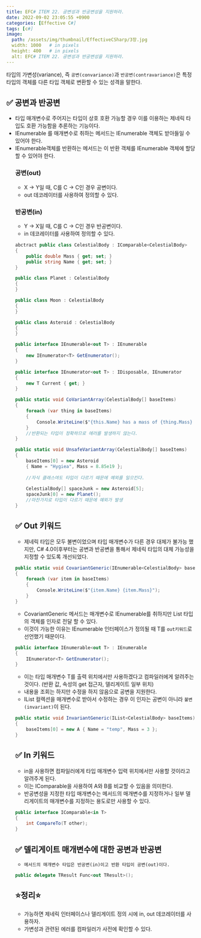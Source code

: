 ```yaml
---
title: EFC# ITEM 22. 공변성과 반공변성을 지원하라.
date: 2022-09-02 23:05:55 +0900
categories: [Effective C#]
tags: [c#]
image:
  path: /assets/img/thumbnail/EffectiveCSharp/3장.jpg
  width: 1000   # in pixels
  height: 400   # in pixels
  alt: EFC# ITEM 22. 공변성과 반공변성을 지원하라.
---
```


타입의 가변성(variance), 즉 `공변(convariance)`과 `반공변(contravariance)`은 특정 타입의 객체를 다른 타입 객체로 변환할 수 있는 성격을 말한다. 

## ✅ 공변과 반공변
 - 타입 매개변수로 주어지는 타입이 상호 호환 가능할 경우 이를 이용하는 제네릭 타입도 호환 가능함을 추론하는 기능이다.
 - IEnumerable<Object> 를 매개변수로 취하는 메서드는 IEnumerable<MyType> 객체도 받아들일 수 있어야 한다.
 - IEnumerable<MyType>객체를 반환하는 메서드는 이 반환 객체를 IEnumerable<Object> 객체에 할당할 수 있어야 한다.

### 공변(out)
 - X -> Y일 때, C<T>를 C<X> -> C<Y>인 경우 공변이다.
 - out 데코레이터를 사용하여 정의할 수 있다.

### 반공변(in)
 - Y -> X일 때, C<T>를 C<X> -> C<Y>인 경우 반공변이다.
 - in 데코레이터를 사용하여 정의할 수 있다.

```csharp
abctract public class CelestialBody : IComparable<CelestialBody>
{
	public double Mass { get; set; }
	public string Name { get; set; }
}

public class Planet : CelestialBody
{
}

public class Moon : CelestialBody
{
}

public class Asteroid : CelestialBody
{
}
```

```csharp
public interface IEnumerable<out T> : IEnumerable
{
	new IEnumerator<T> GetEnumerator();
}

public interface IEnumerator<out T> : IDisposable, IEnumerator
{
	new T Current { get; }
}
```

```csharp
public static void CoVariantArray(CelestialBody[] baseItems)
{
    foreach (var thing in baseItems)
    {
    	Console.WriteLine($"{this.Name} has a mass of {thing.Mass} Kg");
    }
    //반환되는 타입이 정확하므로 에러를 발생하지 않는다.
}
```

```csharp
public static void UnsafeVariantArray(CelestialBody[] baseItems)
{
    baseItems[0] = new Asteroid
    { Name = "Hygiea", Mass = 8.85e19 };
        
    //자식 클래스여도 타입이 다르기 때문에 예외를 일으킨다.
    
    CelestialBody[] spaceJunk = new Asteroid[5];
    spaceJunk[0] = new Planet();
    //마찬가지로 타입이 다르기 때문에 예외가 발생
}
```

## ✅ Out 키워드
- 제네릭 타입은 모두 불변이었으며 타입 매개변수가 다른 경우 대체가 불가능 했지만, C# 4.0이후부터는 공변과 반공변을 통해서 제네릭 타입의 대체 가능성을 지정할 수 있도록 개선되었다.

```csharp
public static void CovariantGeneric(IEnumerable<CelestialBody> baseItems)
{
    foreach (var item in baseItems)
    {
        Console.WriteLine($"{item.Name} {item.Mass}");
    }
}
```
- CovariantGeneric 메서드는 매개변수로 IEnumerable<CelestialBody>를 취하지만 List<Planet> 타입의 객체를 인자로 전달 할 수 있다.
- 이것이 가능한 이유는 IEnumerable<T> 인터페이스가 정의될 때 T를 `out키워드`로 선언했기 때문이다. 
```csharp
public interface IEnumerable<out T> : IEnumerable
{
    IEnumerator<T> GetEnumerator();
}
```
- 이는 타입 매개변수 T를 출력 위치에서만 사용하겠다고 컴파일러에게 알려주는 것이다.
(반환 값, 속성의 get 접근자, 델리게이트 일부 위치)
- 내용을 조회는 하지만 수정을 하지 않음으로 공변을 지원한다.
- IList 컬렉션을 매개변수로 받아서 수정하는 경우 이 인자는 공변이 아니라 `불변(invariant)`이 된다.
```csharp
public static void InvariantGeneric(IList<CelestialBody> baseItems)
{
    baseItems[0] = new A { Name = "temp", Mass = 3 };
}
```

## ✅ In 키워드
- in을 사용하면 컴파일러에게 타입 매개변수 입력 위치에서만 사용할 것이라고 알려주게 된다.
- 이는 IComparable을 사용하여 A와 B를 비교할 수 있음을 의미한다.
- 반공변성을 지정한 타입 매개변수는 메서드의 매개변수를 지정하거나 일부 델리게이트의 매개변수를 지정하는 용도로만 사용할 수 있다.
```csharp
public interface IComparable<in T>
{
    int CompareTo(T other);
}
```
## ✅ 델리게이트 매개변수에 대한 공변과 반공변
- `메서드의 매개변수 타입은 반공변(in)이고 반환 타입이 공변(out)이다.`
```csharp
public delegate TResult Func<out TResult>();
```


## ⭐정리⭐
- 가능하면 제네릭 인터페이스나 델리게이트 정의 시에 in, out 데코레이터를 사용하자.
- 가변성과 관련된 에러를 컴파일러가 사전에 확인할 수 있다.
